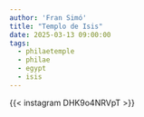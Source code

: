 ```yaml
---
author: 'Fran Simó'
title: "Templo de Isis"
date: 2025-03-13 09:00:00 
tags:
  - philaetemple
  - philae
  - egypt
  - isis
---
```


{{< instagram DHK9o4NRVpT >}}